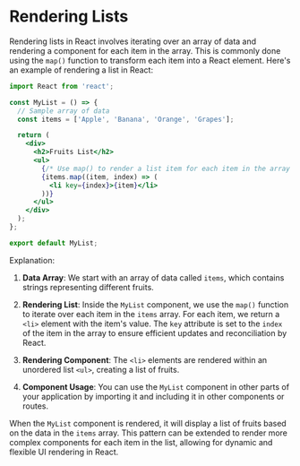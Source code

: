 # Rendering Lists 

Rendering lists in React involves iterating over an array of data and rendering a component for each item in the array. This is commonly done using the `map()` function to transform each item into a React element. Here's an example of rendering a list in React:

```jsx
import React from 'react';

const MyList = () => {
  // Sample array of data
  const items = ['Apple', 'Banana', 'Orange', 'Grapes'];

  return (
    <div>
      <h2>Fruits List</h2>
      <ul>
        {/* Use map() to render a list item for each item in the array */}
        {items.map((item, index) => (
          <li key={index}>{item}</li>
        ))}
      </ul>
    </div>
  );
};

export default MyList;
```

Explanation:

1. **Data Array**: We start with an array of data called `items`, which contains strings representing different fruits.

2. **Rendering List**: Inside the `MyList` component, we use the `map()` function to iterate over each item in the `items` array. For each item, we return a `<li>` element with the item's value. The `key` attribute is set to the `index` of the item in the array to ensure efficient updates and reconciliation by React.

3. **Rendering Component**: The `<li>` elements are rendered within an unordered list `<ul>`, creating a list of fruits.

4. **Component Usage**: You can use the `MyList` component in other parts of your application by importing it and including it in other components or routes.

When the `MyList` component is rendered, it will display a list of fruits based on the data in the `items` array. This pattern can be extended to render more complex components for each item in the list, allowing for dynamic and flexible UI rendering in React.